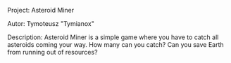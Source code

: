 Project: Asteroid Miner

Autor: Tymoteusz "Tymianox"

Description: Asteroid Miner is a simple game where you have to catch all asteroids coming your way. How many can you catch? Can you save Earth from running out of resources?

